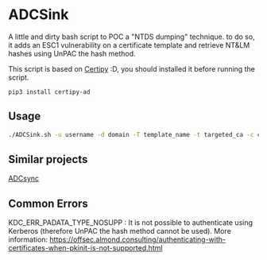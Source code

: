 # ADCSink

A little and dirty bash script to POC a "NTDS dumping" technique. to do so, it adds an ESC1 vulnerability on a certificate template and retrieve NT&amp;LM hashes using UnPAC the hash method. 

This script is based on [Certipy](https://github.com/ly4k/Certipy) :D, you should installed it before running the script.

```text
pip3 install certipy-ad
```

## Usage

```bash
./ADCSink.sh -u username -d domain -T template_name -t targeted_ca -c ca_name -i dc-ip -U targeted_users [-p password] [-H hash]
```

## Similar projects

[ADCsync](https://github.com/JPG0mez/ADCSync/blob/main/adcsync.py)


## Common Errors

KDC_ERR_PADATA_TYPE_NOSUPP : It is not possible to authenticate using Kerberos (therefore UnPAC the hash method cannot be used). More information: https://offsec.almond.consulting/authenticating-with-certificates-when-pkinit-is-not-supported.html 

